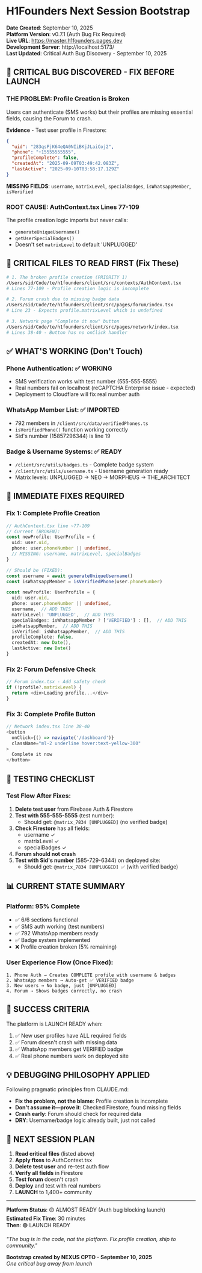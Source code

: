 # H1Founders Next Session Bootstrap

**Date Created**: September 10, 2025  
**Platform Version**: v0.7.1 (Auth Bug Fix Required)  
**Live URL**: https://master.h1founders.pages.dev  
**Development Server**: http://localhost:5173/  
**Last Updated**: Critical Auth Bug Discovery - September 10, 2025  

## 🚨 CRITICAL BUG DISCOVERED - FIX BEFORE LAUNCH

### **THE PROBLEM**: Profile Creation is Broken
Users can authenticate (SMS works) but their profiles are missing essential fields, causing the Forum to crash.

**Evidence** - Test user profile in Firestore:
```json
{
  "uid": "283qsPjK64eQA0NIiBKjJLaiCoj2",
  "phone": "+15555555555",
  "profileComplete": false,
  "createdAt": "2025-09-09T03:49:42.083Z",
  "lastActive": "2025-09-10T03:58:17.129Z"
}
```

**MISSING FIELDS**: `username`, `matrixLevel`, `specialBadges`, `isWhatsappMember`, `isVerified`

### **ROOT CAUSE**: AuthContext.tsx Lines 77-109
The profile creation logic imports but never calls:
- `generateUniqueUsername()` 
- `getUserSpecialBadges()`
- Doesn't set `matrixLevel` to default 'UNPLUGGED'

## 📁 **CRITICAL FILES TO READ FIRST** (Fix These)

```bash
# 1. The broken profile creation (PRIORITY 1)
/Users/sid/Code/te/h1founders/client/src/contexts/AuthContext.tsx
# Lines 77-109 - Profile creation logic is incomplete

# 2. Forum crash due to missing badge data
/Users/sid/Code/te/h1founders/client/src/pages/forum/index.tsx
# Line 23 - Expects profile.matrixLevel which is undefined

# 3. Network page "Complete it now" button
/Users/sid/Code/te/h1founders/client/src/pages/network/index.tsx
# Lines 38-40 - Button has no onClick handler
```

## ✅ **WHAT'S WORKING** (Don't Touch)

### **Phone Authentication**: ✅ WORKING
- SMS verification works with test number (555-555-5555)
- Real numbers fail on localhost (reCAPTCHA Enterprise issue - expected)
- Deployment to Cloudflare will fix real number auth

### **WhatsApp Member List**: ✅ IMPORTED
- 792 members in `/client/src/data/verifiedPhones.ts`
- `isVerifiedPhone()` function working correctly
- Sid's number (15857296344) is line 19

### **Badge & Username Systems**: ✅ READY
- `/client/src/utils/badges.ts` - Complete badge system
- `/client/src/utils/username.ts` - Username generation ready
- Matrix levels: UNPLUGGED → NEO → MORPHEUS → THE_ARCHITECT

## 🔧 **IMMEDIATE FIXES REQUIRED**

### **Fix 1: Complete Profile Creation**
```typescript
// AuthContext.tsx line ~77-109
// Current (BROKEN):
const newProfile: UserProfile = {
  uid: user.uid,
  phone: user.phoneNumber || undefined,
  // MISSING: username, matrixLevel, specialBadges
}

// Should be (FIXED):
const username = await generateUniqueUsername()
const isWhatsappMember = isVerifiedPhone(user.phoneNumber)

const newProfile: UserProfile = {
  uid: user.uid,
  phone: user.phoneNumber || undefined,
  username,  // ADD THIS
  matrixLevel: 'UNPLUGGED',  // ADD THIS
  specialBadges: isWhatsappMember ? ['VERIFIED'] : [],  // ADD THIS
  isWhatsappMember,  // ADD THIS
  isVerified: isWhatsappMember,  // ADD THIS
  profileComplete: false,
  createdAt: new Date(),
  lastActive: new Date()
}
```

### **Fix 2: Forum Defensive Check**
```typescript
// Forum index.tsx - Add safety check
if (!profile?.matrixLevel) {
  return <div>Loading profile...</div>
}
```

### **Fix 3: Complete Profile Button**
```typescript
// Network index.tsx line 38-40
<button 
  onClick={() => navigate('/dashboard')}
  className="ml-2 underline hover:text-yellow-300"
>
  Complete it now
</button>
```

## 🧪 **TESTING CHECKLIST**

### **Test Flow After Fixes**:
1. **Delete test user** from Firebase Auth & Firestore
2. **Test with 555-555-5555** (test number):
   - Should get: `@matrix_7834 [UNPLUGGED]` (no verified badge)
3. **Check Firestore** has all fields:
   - username ✓
   - matrixLevel ✓  
   - specialBadges ✓
4. **Forum should not crash**
5. **Test with Sid's number** (585-729-6344) on deployed site:
   - Should get: `@matrix_7834 [UNPLUGGED] ✅` (with verified badge)

## 📊 **CURRENT STATE SUMMARY**

### **Platform**: 95% Complete
- ✅ 6/6 sections functional
- ✅ SMS auth working (test numbers)
- ✅ 792 WhatsApp members ready
- ✅ Badge system implemented
- ❌ Profile creation broken (5% remaining)

### **User Experience Flow** (Once Fixed):
```
1. Phone Auth → Creates COMPLETE profile with username & badges
2. WhatsApp members → Auto-get ✅ VERIFIED badge
3. New users → No badge, just [UNPLUGGED]
4. Forum → Shows badges correctly, no crash
```

## 🎯 **SUCCESS CRITERIA**

The platform is LAUNCH READY when:
1. ✅ New user profiles have ALL required fields
2. ✅ Forum doesn't crash with missing data
3. ✅ WhatsApp members get VERIFIED badge
4. ✅ Real phone numbers work on deployed site

## 💡 **DEBUGGING PHILOSOPHY APPLIED**

Following pragmatic principles from CLAUDE.md:
- **Fix the problem, not the blame**: Profile creation is incomplete
- **Don't assume it—prove it**: Checked Firestore, found missing fields
- **Crash early**: Forum should check for required data
- **DRY**: Username/badge logic already built, just not called

## 🚀 **NEXT SESSION PLAN**

1. **Read critical files** (listed above)
2. **Apply fixes** to AuthContext.tsx
3. **Delete test user** and re-test auth flow
4. **Verify all fields** in Firestore
5. **Test forum** doesn't crash
6. **Deploy** and test with real numbers
7. **LAUNCH** to 1,400+ community

---

**Platform Status**: 🟡 ALMOST READY (Auth bug blocking launch)  
**Estimated Fix Time**: 30 minutes  
**Then**: 🟢 LAUNCH READY

*"The bug is in the code, not the platform. Fix profile creation, ship to community."*

**Bootstrap created by NEXUS CPTO - September 10, 2025**  
*One critical bug away from launch*